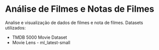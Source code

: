 # Análise de Filmes e Notas de Filmes
Analise e visualização de dados de filmes e nota de filmes.
Datasets utilizados: 
  * TMDB 5000 Movie Dataset
  * Movie Lens - ml_latest-small
